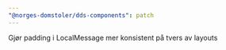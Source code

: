 ```yaml
---
"@norges-domstoler/dds-components": patch
---
```


Gjør padding i LocalMessage mer konsistent på tvers av layouts
